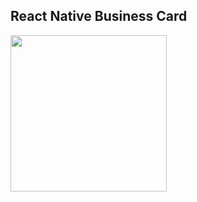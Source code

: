 ## React Native Business Card

<img src="https://github.com/user-attachments/assets/3f4fd33d-959d-4fe2-a685-a42f11693bad" width="250" />
